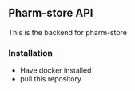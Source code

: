 ## Pharm-store API
This is the backend for pharm-store

### Installation
 - Have docker installed 
 - pull this repository 